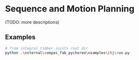 # Sequence and Motion Planning

<!-- We use `compas_fab_pychoreo` for motion planning and environment management. -->
(TODO: more descriptions)

## Examples

```bash
# from integral_timber_joints root dir
python .\external\compas_fab_pychoreo\examples\itj\run.py
```
